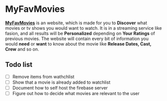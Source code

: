 # MyFavMovies
[**MyFavMovies**](https://puckyeu.github.io/MyFavMovies/) is an website, which is made for you to **Discover** what movies or tv shows you would want to watch. It is in a streaming service like fasion, and all results will be **Personalized** depending on **Your Ratings** of previous movies. The website will contain every bit of information you would **need** or **want** to know about the movie like **Release Dates, Cast, Crew** and so on.

## Todo list
- [ ] Remove items from wathchlist
- [ ] Show that a movie is already added to watchlist
- [ ] Document how to self host the firebase server
- [ ] Figure out how to decide what movies are relevant to the user
